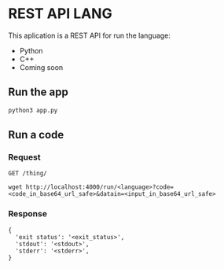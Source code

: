 # REST API LANG
This aplication is a REST API for run the language:
- Python
- C++
- Coming soon

## Run the app
```bash
python3 app.py
```

## Run a code

### Request

`GET /thing/`

    wget http://localhost:4000/run/<language>?code=<code_in_base64_url_safe>&datain=<input_in_base64_url_safe>

### Response

    {
      'exit status': '<exit_status>',
      'stdout': '<stdout>',
      'stderr': '<stderr>',
    }
